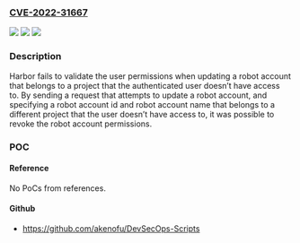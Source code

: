 ### [CVE-2022-31667](https://cve.mitre.org/cgi-bin/cvename.cgi?name=CVE-2022-31667)
![](https://img.shields.io/static/v1?label=Product&message=Harbor&color=blue)
![](https://img.shields.io/static/v1?label=Version&message=%3D%20Harbor%20(Go)%202.x%3C%3D2.4.2%3B%202.5%3C%3D2.5.1%20&color=brighgreen)
![](https://img.shields.io/static/v1?label=Vulnerability&message=CWE-285&color=brighgreen)

### Description

Harbor fails to validate the user permissions when updating a robot account that belongs to a project that the authenticated user doesn’t have access to. By sending a request that attempts to update a robot account, and specifying a robot account id and robot account name that belongs to a different project that the user doesn’t have access to, it was possible to revoke the robot account permissions.

### POC

#### Reference
No PoCs from references.

#### Github
- https://github.com/akenofu/DevSecOps-Scripts

